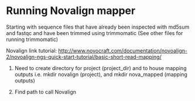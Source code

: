 # Running Novalign mapper

Starting with sequence files that have already been inspected with md5sum and fastqc and have been trimmed using trimmomatic (See other files for running trimmomatic)

Novalign link tutorial: http://www.novocraft.com/documentation/novoalign-2/novoalign-ngs-quick-start-tutorial/basic-short-read-mapping/

1) Need to create directory for project (project_dir) and to house mapping outputs
i.e. mkdir novalign (project), and mkdir nova_mapped (mapping outputs)

2) Find path to call Novalign


